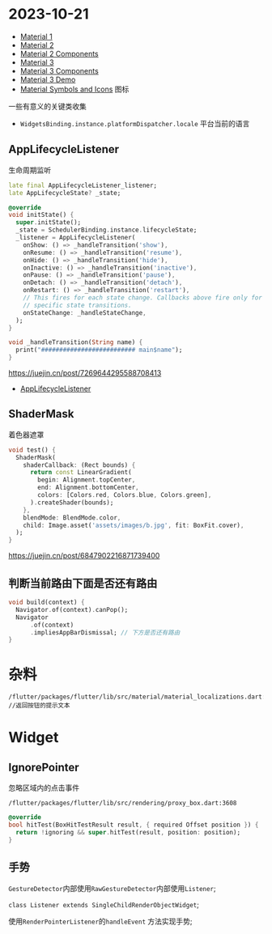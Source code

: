 # 2023-10-21

- [Material 1](https://m1.material.io/) 
- [Material 2](https://m2.material.io/) 
- [Material 2 Components](https://m2.material.io/components) 
- [Material 3](https://m3.material.io/)
- [Material 3 Components](https://m3.material.io/components) 
- [Material 3 Demo](https://flutter.github.io/samples/web/material_3_demo/)
- [Material Symbols and Icons](https://fonts.google.com/icons) 图标

一些有意义的关键类收集

- `WidgetsBinding.instance.platformDispatcher.locale` 平台当前的语言

## AppLifecycleListener

生命周期监听

```dart
late final AppLifecycleListener_listener;
late AppLifecycleState? _state;

@override
void initState() {
  super.initState();
  _state = SchedulerBinding.instance.lifecycleState;
  _listener = AppLifecycleListener(
    onShow: () => _handleTransition('show'),
    onResume: () => _handleTransition('resume'),
    onHide: () => _handleTransition('hide'),
    onInactive: () => _handleTransition('inactive'),
    onPause: () => _handleTransition('pause'),
    onDetach: () => _handleTransition('detach'),
    onRestart: () => _handleTransition('restart'),
    // This fires for each state change. Callbacks above fire only for
    // specific state transitions.
    onStateChange: _handleStateChange,
  );
}

void _handleTransition(String name) {
  print("########################## main$name");
}
```

https://juejin.cn/post/7269644295588708413

- [AppLifecycleListener](https://api.flutter.dev/flutter/widgets/AppLifecycleListener-class.html)

## ShaderMask

着色器遮罩

```dart
void test() {
  ShaderMask(
    shaderCallback: (Rect bounds) {
      return const LinearGradient(
        begin: Alignment.topCenter,
        end: Alignment.bottomCenter,
        colors: [Colors.red, Colors.blue, Colors.green],
      ).createShader(bounds);
    },
    blendMode: BlendMode.color,
    child: Image.asset('assets/images/b.jpg', fit: BoxFit.cover),
  );
}
```

https://juejin.cn/post/6847902216871739400

## 判断当前路由下面是否还有路由

```dart
void build(context) {
  Navigator.of(context).canPop();
  Navigator
      .of(context)
      .impliesAppBarDismissal; // 下方是否还有路由
}
```

# 杂料

```
/flutter/packages/flutter/lib/src/material/material_localizations.dart:33 //返回按钮的提示文本
```

# Widget

## IgnorePointer

忽略区域内的点击事件

`/flutter/packages/flutter/lib/src/rendering/proxy_box.dart:3608`

```dart 
@override
bool hitTest(BoxHitTestResult result, { required Offset position }) {
  return !ignoring && super.hitTest(result, position: position);
}
```

## 手势

`GestureDetector`内部使用`RawGestureDetector`内部使用`Listener`;

`class Listener extends SingleChildRenderObjectWidget`;

使用`RenderPointerListener`的`handleEvent` 方法实现手势;


